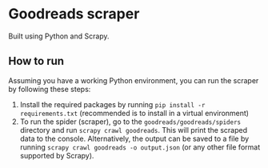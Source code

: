 # Goodreads scraper

Built using Python and Scrapy.

## How to run

Assuming you have a working Python environment, you can run the scraper by following these steps:
1. Install the required packages by running `pip install -r requirements.txt` (recommended is to install in a virtual environment)
2. To run the spider (scraper), go to the `goodreads/goodreads/spiders` directory and run `scrapy crawl goodreads`. This will print the scraped data to the console. Alternatively, the output can be saved to a file by running `scrapy crawl goodreads -o output.json` (or any other file format supported by Scrapy).